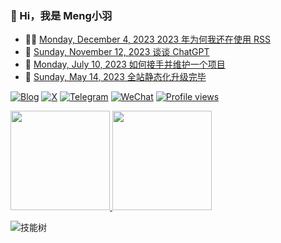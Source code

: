 ### 🤠 Hi，我是 Meng小羽

<!-- BLOG-POST-LIST:START -->
- 👨‍🏫 [Monday, December 4, 2023 2023 年为何我还在使用 RSS](https://blog.debuginn.com/p/debuginn-2023-rss/)
- 🦄 [Sunday, November 12, 2023 谈谈 ChatGPT](https://blog.debuginn.com/p/talk-about-chat-gpt/)
- 💃 [Monday, July 10, 2023 如何接手并维护一个项目](https://blog.debuginn.com/p/how-to-take-over-a-project/)
- 🤔 [Sunday, May 14, 2023 全站静态化升级完毕](https://blog.debuginn.com/p/debuginn-hugo-blog/)<!-- BLOG-POST-LIST:END -->

[![Blog](https://img.shields.io/badge/blog.debuginn.com-0066ff?logo=blogger&logoColor=white)](https://blog.debuginn.com)
[![X](https://img.shields.io/badge/@idebuginn-000000?logo=x&logoColor=white)](https://twitter.com/idebuginn)
[![Telegram](https://img.shields.io/badge/@idebuginn-ac00e6?logo=telegram&logoColor=white)](https://t.me/idebuginn)
[![WeChat](https://img.shields.io/badge/@debuginn-07C160?logo=wechat&logoColor=white)](https://blog.debuginn.com/subscribe)
[![Profile views](https://komarev.com/ghpvc/?username=debuginn&color=blueviolet)](https://github.com/debuginn)

<p>
  <a href="https://blog.debuginn.com/project/">
    <img height="159px" src="https://github-readme-stats.vercel.app/api?username=debuginn&show_icons=true&&theme=default&layout=compact" />
    <img height="159px" src="https://github-readme-stats.vercel.app/api/top-langs/?username=debuginn&layout=compact&hide=javascript,html,css,php,scss" />
  </a>
</p>

![技能树](https://skillicons.dev/icons?i=go,java,spring,maven,mysql,postgres,redis,mongodb,linux,bash,docker,kubernetes,grafana,prometheus,nginx,git,vim,idea,vscode,md,postman,stackoverflow&theme=light)